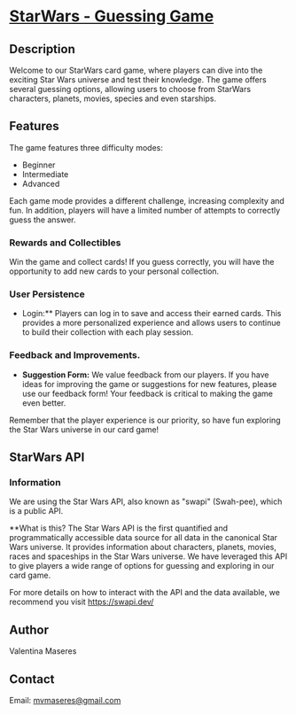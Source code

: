 # [StarWars -   Guessing Game](https://mvmaseres.github.io/starwars-cards/html/home.html)

##  Description
Welcome to our StarWars card game, where players can dive into the exciting Star Wars universe and test their knowledge. 
The game offers several guessing options, allowing users to choose from StarWars characters, planets, movies, species and even starships.

## Features
The game features three difficulty modes:
- Beginner
- Intermediate
- Advanced

Each game mode provides a different challenge, increasing complexity and fun. In addition, players will have a limited number of attempts to correctly guess the answer.

### Rewards and Collectibles
Win the game and collect cards! If you guess correctly, you will have the opportunity to add new cards to your personal collection.

### User Persistence
- Login:** Players can log in to save and access their earned cards. This provides a more personalized experience and allows users to continue to build their collection with each play session.

### Feedback and Improvements.
- **Suggestion Form:** We value feedback from our players. If you have ideas for improving the game or suggestions for new features, please use our feedback form! Your feedback is critical to making the game even better.

Remember that the player experience is our priority, so have fun exploring the Star Wars universe in our card game!

## StarWars API

### Information

We are using the Star Wars API, also known as "swapi" (Swah-pee), which is a public API.

**What is this?
The Star Wars API is the first quantified and programmatically accessible data source for all data in the canonical Star Wars universe. It provides information about characters, planets, movies, races and spaceships in the Star Wars universe. We have leveraged this API to give players a wide range of options for guessing and exploring in our card game.

For more details on how to interact with the API and the data available, we recommend you visit https://swapi.dev/ 

## Author

Valentina Maseres

## Contact

Email: mvmaseres@gmail.com
